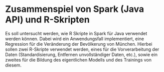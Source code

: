 # Zusammenspiel von Spark (Java API) und R-Skripten
Es soll untersucht werden, wie R Skripte in Spark für Java verwendet werden können. Dabei wird ein Anwendungsfall implementiert, eine Regression für die Veränderung der Bevölkerung von München.
Hierbei sollen zwei R-Skripte verwendet werden, eines für die Vorverarbeitung der Daten (Standardisierung, Entfernen unvollständiger Daten, etc.), sowie ein zweites
für die Bildung des eigentlichen Modells und des Trainings von diesem.

